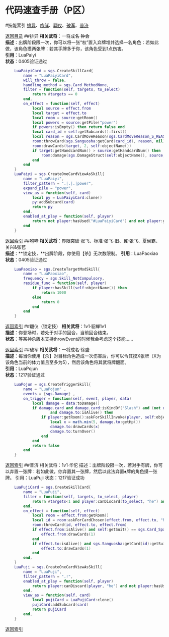 代码速查手册（P区）
==
#技能索引
[排异](#排异)、[咆哮](#咆哮)、[翩仪](#翩仪)、[破军](#破军)、[普济](#普济)

[返回目录](README.md#目录)
##排异
**相关武将**：一将成名·钟会  
**描述**：出牌阶段限一次，你可以将一张“权”置入弃牌堆并选择一名角色：若如此做，该角色摸两张牌：若其手牌多于你，该角色受到1点伤害。  
**引用**：LuaPaiyi  
**状态**：0405验证通过
```lua
	LuaPaiyiCard = sgs.CreateSkillCard{
		name = "LuaPaiyiCard",
		will_throw = false,
		handling_method = sgs.Card_MethodNone,
		filter = function(self, targets, to_select)
			return #targets == 0
		end,
		on_effect = function(self, effect)
			local source = effect.from
			local target = effect.to
			local room = source:getRoom()
			local powers = source:getPile("power")
			if powers:isEmpty() then return false end
			local card_id = self:getSubcards():first()
			local reason = sgs.CardMoveReason(sgs.CardMoveReason_S_REASON_REMOVE_FROM_PILE, "", target:objectName(), self:objectName(), "")
			room:throwCard(sgs.Sanguosha:getCard(card_id), reason, nil)
			room:drawCards(target, 2, self:objectName())
			if target:getHandcardNum() > source:getHandcardNum() then
				room:damage(sgs.DamageStruct(self:objectName(), source, target))
			end
		end
	}
	LuaPaiyi = sgs.CreateOneCardViewAsSkill{
		name = "LuaPaiyi",
		filter_pattern = ".|.|.|power",
		expand_pile = "power",
		view_as = function(self, card)
			local py = LuaPaiyiCard:clone()
			py:addSubcard(card)
			return py
		end,
		enabled_at_play = function(self, player)
			return not player:hasUsed("#LuaPaiyiCard") and not player:getPile("power"):isEmpty()
		end
	}
```
[返回索引](#技能索引)
##咆哮
**相关武将**：界限突破·张飞、标准·张飞-旧、翼·张飞、夏侯霸、关兴&张苞  
**描述**：**锁定技，**出牌阶段，你使用【杀】无次数限制。 
**引用**：LuaPaoxiao  
**状态**：0405验证通过
```lua
	LuaPaoxiao = sgs.CreateTargetModSkill{
		name = "LuaPaoxiao",
		frequency = sgs.Skill_NotCompulsory,
		residue_func = function(self, player)
			if player:hasSkill(self:objectName()) then
				return 1000
			else
				return 0
			end
		end
	}
```
[返回索引](#技能索引)
##翩仪（锁定技）
**相关武将**：1v1·貂蝉1v1  
**描述**：你登场时，若处于对手的回合，当前回合结束。  
**状态**：等某神杀版本支持throwEvent的时候我会考虑这个技能……

[返回索引](#技能索引)
##破军
**相关武将**：一将成名·徐盛  
**描述**：每当你使用【杀】对目标角色造成一次伤害后，你可以令其摸X张牌（X为该角色当前的体力值且至多为5），然后该角色将其武将牌翻面。  
**引用**：LuaPojun  
**状态**：1217验证通过
```lua
	LuaPojun = sgs.CreateTriggerSkill{
		name = "LuaPojun" ,
		events = {sgs.Damage} ,
		on_trigger = function(self, event, player, data)
			local damage = data:toDamage()
			if damage.card and damage.card:isKindOf("Slash") and (not damage.chain) and (not damage.transfer)
					and damage.to:isAlive() then
				if player:getRoom():askForSkillInvoke(player, self:objectName(), data) then
					local x = math.min(5, damage.to:getHp())
					damage.to:drawCards(x)
					damage.to:turnOver()
				end
			end
			return false
		end
	}
```
[返回索引](#技能索引)
##普济
相关武将：1v1·华佗
描述：出牌阶段限一次，若对手有牌，你可以弃置一张牌：若如此做，你弃置其一张牌，然后以此法弃置♠牌的角色摸一张牌。 
引用：LuaPuji
状态：1217验证成功
```lua
	LuaPujiCard = sgs.CreateSkillCard{
		name = "LuaPuji",
		filter = function(self, targets, to_select, player)
			return #targets<1 and player:canDiscard(to_select, "he") and to_select:objectName() ~= player:objectName()
		end,
		on_effect = function(self, effect)
			local room = effect.from:getRoom()
			local id = room:askForCardChosen(effect.from, effect.to, "he", "LuaPuji")
			room:throwCard(id, effect.to, effect.from)
			if effect.from:isAlive() and self:getSuit() == sgs.Card_Spade then
				effect.from:drawCards(1)
			end
			if effect.to:isAlive() and sgs.Sanguosha:getCard(id):getSuit() == sgs.Card_Spade then
				effect.to:drawCards(1)
			end
		end,
	}
	LuaPuji = sgs.CreateOneCardViewAsSkill{
		name = "LuaPuji",
		filter_pattern = ".!",
		enabled_at_play = function(self, player)
			return player:canDiscard(player, "he") and not player:hasUsed("#LuaPuji")
		end,
		view_as = function(self, card)
			local pujiCard = LuaPujiCard:clone()
			pujiCard:addSubcard(card)
			return pujiCard
		end,
	}
```
[返回索引](#技能索引)
